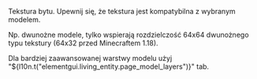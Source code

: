 Tekstura bytu. Upewnij się, że tekstura jest kompatybilna z wybranym modelem.

Np. dwunożne modele, tylko wspierają rozdzielczość 64x64 dwunożnego typu tekstury (64x32 przed Minecraftem 1.18).

Dla bardziej zaawansowanej warstwy modelu użyj "${l10n.t("elementgui.living_entity.page_model_layers")}" tab.